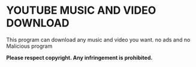 # YOUTUBE MUSIC AND VIDEO  DOWNLOAD
This program can download any music and video you want.
no ads and no Malicious program

**Please respect copyright. Any infringement is prohibited.**